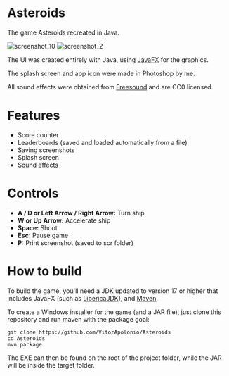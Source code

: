 # Asteroids
The game Asteroids recreated in Java.

![screenshot_10](https://github.com/user-attachments/assets/1b24fa27-9b3a-4e97-a21a-8ee08688ea0d)
![screenshot_2](https://github.com/user-attachments/assets/b28b4f10-76f4-4e4e-957a-824bbb8c0da5)

The UI was created entirely with Java, using [JavaFX](https://openjfx.io/) for the graphics.

The splash screen and app icon were made in Photoshop by me.

All sound effects were obtained from [Freesound](https://freesound.org/) and are CC0 licensed.

# Features
- Score counter
- Leaderboards (saved and loaded automatically from a file)
- Saving screenshots
- Splash screen
- Sound effects

# Controls
- **A / D or Left Arrow / Right Arrow:** Turn ship
- **W or Up Arrow:** Accelerate ship
- **Space:** Shoot
- **Esc:** Pause game
- **P:** Print screenshot (saved to scr folder)

# How to build
To build the game, you'll need a JDK updated to version 17 or higher that includes JavaFX (such as [LibericaJDK](https://bell-sw.com/pages/downloads/#jdk-21-lts)), and [Maven](https://maven.apache.org/download.cgi).

To create a Windows installer for the game (and a JAR file), just clone this repository and run maven with the package goal:

    git clone https://github.com/VitorApolonio/Asteroids
    cd Asteroids
    mvn package

The EXE can then be found on the root of the project folder, while the JAR will be inside the target folder.

